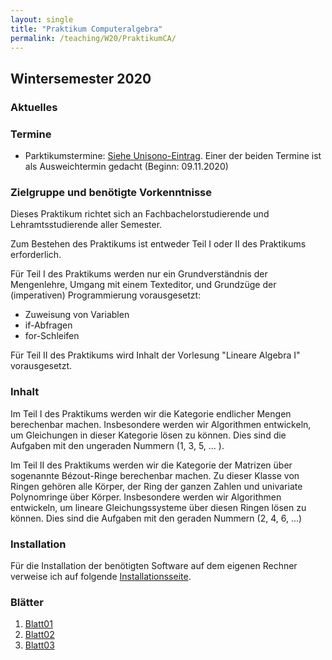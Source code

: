 ```yaml
---
layout: single
title: "Praktikum Computeralgebra"
permalink: /teaching/W20/PraktikumCA/
---
```


## Wintersemester 2020

### Aktuelles

### Termine

* Parktikumstermine: [Siehe Unisono-Eintrag](https://unisono.uni-siegen.de/). Einer der beiden Termine ist als Ausweichtermin gedacht (Beginn: 09.11.2020)

### Zielgruppe und benötigte Vorkenntnisse

Dieses Praktikum richtet sich an Fachbachelorstudierende und Lehramtsstudierende aller Semester.

Zum Bestehen des Praktikums ist entweder Teil I oder II des Praktikums erforderlich.

Für Teil I des Praktikums werden nur ein Grundverständnis der Mengenlehre, Umgang mit einem Texteditor, und Grundzüge der (imperativen) Programmierung vorausgesetzt:
* Zuweisung von Variablen
* if-Abfragen
* for-Schleifen

Für Teil II des Praktikums wird Inhalt der Vorlesung "Lineare Algebra I" vorausgesetzt.

### Inhalt

Im Teil I des Praktikums werden wir die Kategorie endlicher Mengen
berechenbar machen. Insbesondere werden wir Algorithmen entwickeln, um
Gleichungen in dieser Kategorie lösen zu können. Dies sind die
Aufgaben mit den ungeraden Nummern (1, 3, 5, ... ).

Im Teil II des Praktikums werden wir die Kategorie der Matrizen über
sogenannte Bézout-Ringe berechenbar machen. Zu dieser Klasse von
Ringen gehören alle Körper, der Ring der ganzen Zahlen und univariate
Polynomringe über Körper. Insbesondere werden wir Algorithmen
entwickeln, um lineare Gleichungssysteme über diesen Ringen lösen zu
können. Dies sind die Aufgaben mit den geraden Nummern (2, 4, 6, ...)

### Installation

Für die Installation der benötigten Software auf dem eigenen Rechner
verweise ich auf folgende [Installationsseite](https://homalg-project.github.io/docs/installation).

### Blätter

1. [Blatt01](https://algebra.mathematik.uni-siegen.de/barakat/Lehre/WS20/Praktikum/Uebungen/blatt01.pdf)
2. [Blatt02](https://algebra.mathematik.uni-siegen.de/barakat/Lehre/WS20/Praktikum/Uebungen/blatt02.pdf)
3. [Blatt03](https://algebra.mathematik.uni-siegen.de/barakat/Lehre/WS20/Praktikum/Uebungen/blatt03.pdf)

<!--
4. [Blatt04](https://algebra.mathematik.uni-siegen.de/barakat/Lehre/WS20/Praktikum/Uebungen/blatt04.pdf)
5. [Blatt05](https://algebra.mathematik.uni-siegen.de/barakat/Lehre/WS20/Praktikum/Uebungen/blatt05.pdf)
6. [Blatt06](https://algebra.mathematik.uni-siegen.de/barakat/Lehre/WS20/Praktikum/Uebungen/blatt06.pdf)
7. [Blatt07](https://algebra.mathematik.uni-siegen.de/barakat/Lehre/WS20/Praktikum/Uebungen/blatt07.pdf)
8. [Blatt08](https://algebra.mathematik.uni-siegen.de/barakat/Lehre/WS20/Praktikum/Uebungen/blatt08.pdf)

-->